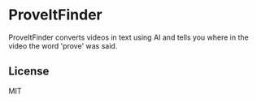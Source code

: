 # ProveItFinder

ProveItFinder converts videos in text using AI and tells you where in the video the word 'prove' was said.


## License

MIT

